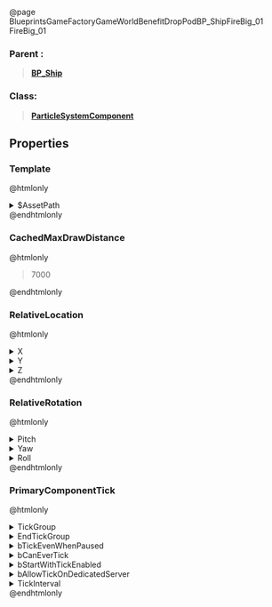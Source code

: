 @page BlueprintsGameFactoryGameWorldBenefitDropPodBP_ShipFireBig_01 FireBig_01
### Parent :
<b><a href="_blueprints_game_factory_game_world_benefit_drop_pod_b_p__ship.html"><blockquote>BP_Ship</blockquote></a></b>
### Class:
<b><a href="_class_script_particle_system_component.html"><blockquote>ParticleSystemComponent</blockquote></a></b>
## Properties
### Template
@htmlonly
<details>
 <summary>$AssetPath</summary>
<b><a href="_blueprints_game_factory_game_v_f_x_world_drop_pod_p__fire_big_01.html"><blockquote>P_FireBig_01</blockquote></a></b>
</details>
@endhtmlonly

### CachedMaxDrawDistance
@htmlonly
<blockquote>7000</blockquote>
@endhtmlonly

### RelativeLocation
@htmlonly
<details>
 <summary>X</summary>
<blockquote>-280.4548645019531</blockquote>
</details>
<details>
 <summary>Y</summary>
<blockquote>-49.118202209472656</blockquote>
</details>
<details>
 <summary>Z</summary>
<blockquote>-65.20752716064453</blockquote>
</details>
@endhtmlonly

### RelativeRotation
@htmlonly
<details>
 <summary>Pitch</summary>
<blockquote>14.766895294189453</blockquote>
</details>
<details>
 <summary>Yaw</summary>
<blockquote>100.34548950195312</blockquote>
</details>
<details>
 <summary>Roll</summary>
<blockquote>2.6639933586120605</blockquote>
</details>
@endhtmlonly

### PrimaryComponentTick
@htmlonly
<details>
 <summary>TickGroup</summary>
<blockquote>2</blockquote>
</details>
<details>
 <summary>EndTickGroup</summary>
<blockquote>0</blockquote>
</details>
<details>
 <summary>bTickEvenWhenPaused</summary>
<blockquote>False</blockquote>
</details>
<details>
 <summary>bCanEverTick</summary>
<blockquote>True</blockquote>
</details>
<details>
 <summary>bStartWithTickEnabled</summary>
<blockquote>False</blockquote>
</details>
<details>
 <summary>bAllowTickOnDedicatedServer</summary>
<blockquote>False</blockquote>
</details>
<details>
 <summary>TickInterval</summary>
<blockquote>0</blockquote>
</details>
@endhtmlonly

